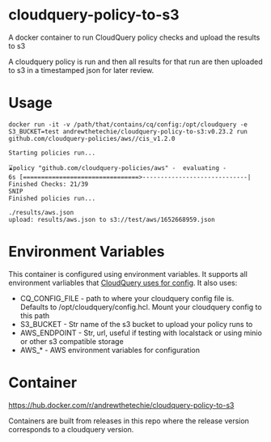 # cloudquery-policy-to-s3
A docker container to run CloudQuery policy checks and upload the results to s3

A cloudquery policy is run and then all results for that run are then uploaded to s3 in a timestamped json for later review.

# Usage

```
docker run -it -v /path/that/contains/cq/config:/opt/cloudquery -e S3_BUCKET=test andrewthetechie/cloudquery-policy-to-s3:v0.23.2 run github.com/cloudquery-policies/aws//cis_v1.2.0

Starting policies run...

⌛policy "github.com/cloudquery-policies/aws" -  evaluating -                           6s [================================>-----------------------------|  Finished Checks: 21/39
SNIP
Finished policies run...

./results/aws.json
upload: results/aws.json to s3://test/aws/1652668959.json
```


# Environment Variables

This container is configured using environment variables. It supports all environment varliables that [CloudQuery uses for config](https://docs.cloudquery.io/docs/configuration/environment-variable-substitution/). It also uses:

* CQ_CONFIG_FILE - path to where your cloudquery config file is. Defaults to /opt/cloudquery/config.hcl. Mount your cloudquery config to this path
* S3_BUCKET - Str name of the s3 bucket to upload your policy runs to
* AWS_ENDPOINT - Str, url, useful if testing with localstack or using minio or other s3 compatible storage
* AWS_* - AWS environment variables for configuration

# Container

https://hub.docker.com/r/andrewthetechie/cloudquery-policy-to-s3

Containers are built from releases in this repo where the release version corresponds to a cloudquery version.